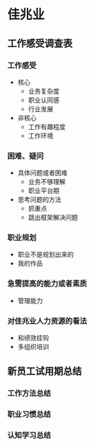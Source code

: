 # 佳兆业
## 工作感受调查表
### 工作感受
* 核心
    * 业务复杂度
    * 职业认同感
    * 行业发展
* 非核心
    * 工作有趣程度
    * 工作环境
### 困难、疑问
* 具体问题或者困难
    * 业务不够理解
    * 职业平台期
* 思考问题的方法
    * 抓重点
    * 跳出框架解决问题
### 职业规划
* 职业不是规划出来的
* 我的作品
### 急需提高的能力或者素质
* 管理能力
### 对佳兆业人力资源的看法
* 和绩效挂钩
* 多组织培训
## 新员工试用期总结
### 工作方法总结
### 职业习惯总结
### 认知学习总结
